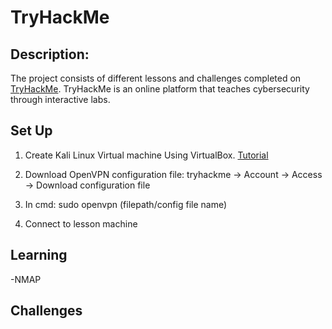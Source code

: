 <h1>TryHackMe</h1>

<h2>Description:</h2>

The project consists of different lessons and challenges completed on [TryHackMe](https://tryhackme.com/dashboard). TryHackMe is an online platform that teaches cybersecurity through interactive labs.
<br/>

<h2>Set Up</h2>

1. Create Kali Linux Virtual machine Using VirtualBox. [Tutorial](https://github.com/ntieu4328/Virtual-Box-Kali-Linux)

2. Download OpenVPN configuration file: tryhackme -> Account -> Access -> Download configuration file

4. In cmd: sudo openvpn (filepath/config file name)

6. Connect to lesson machine

<h2>Learning</h2>

-NMAP

<h2>Challenges</h2>
